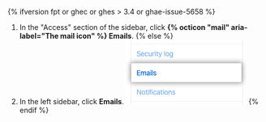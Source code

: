 {% ifversion fpt or ghec or ghes > 3.4 or ghae-issue-5658 %}
1. In the "Access" section of the sidebar, click **{% octicon "mail" aria-label="The mail icon" %} Emails**.
{% else %}
1. In the left sidebar, click **Emails**.
![Emails tab](/assets/images/help/settings/settings-sidebar-emails.png)
{% endif %}
